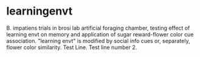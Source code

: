 # learningenvt
B. impatiens trials in brosi lab artificial foraging chamber, testing effect of learning envt on memory and application of sugar reward-flower color cue association. "learning envt" is modified by social info cues or, separately, flower color similarity.
Test Line.
Test line number 2.
